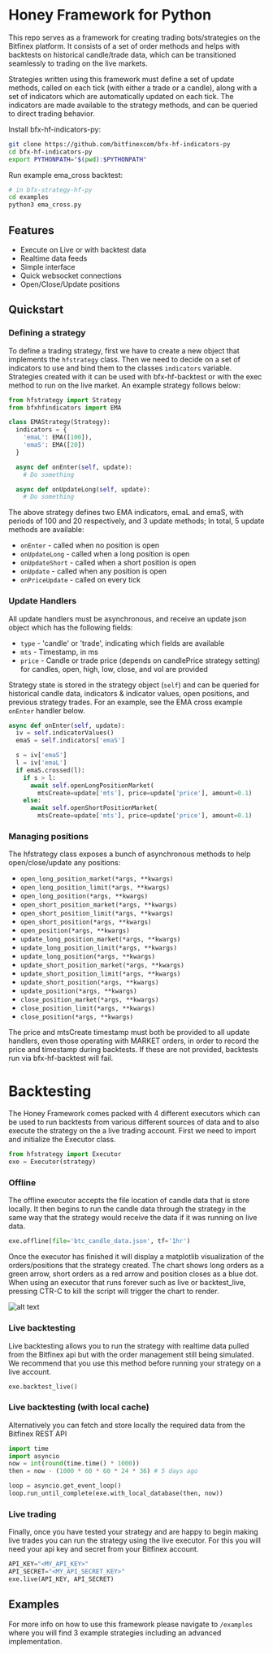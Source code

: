 # Honey Framework for Python
This repo serves as a framework for creating trading bots/strategies on the Bitfinex platform. It consists of a set of order methods and helps with backtests on historical candle/trade data, which can be transitioned seamlessly to trading on the live markets.

Strategies written using this framework must define a set of update methods, called on each tick (with either a trade or a candle), along with a set of indicators which are automatically updated on each tick. The indicators are made available to the strategy methods, and can be queried to direct trading behavior.


Install bfx-hf-indicators-py:
```sh
git clone https://github.com/bitfinexcom/bfx-hf-indicators-py
cd bfx-hf-indicators-py
export PYTHONPATH="$(pwd):$PYTHONPATH"
```

Run example ema_cross backtest:
```sh
# in bfx-strategy-hf-py
cd examples
python3 ema_cross.py
```

## Features
- Execute on Live or with backtest data
- Realtime data feeds
- Simple interface
- Quick websocket connections
- Open/Close/Update positions

## Quickstart

### Defining a strategy
To define a trading strategy, first we have to create a new object that implements the `hfstrategy` class. Then we need to decide on a set of indicators to use and bind them to the classes `indicators` variable. Strategies created with it can be used with bfx-hf-backtest or with the exec method to run on the live market. An example strategy follows below:
```python
from hfstrategy import Strategy
from bfxhfindicators import EMA

class EMAStrategy(Strategy):
  indicators = {
    'emaL': EMA([100]),
    'emaS': EMA([20])
  }

  async def onEnter(self, update):
    # Do something

  async def onUpdateLong(self, update):
    # Do something
```
The above strategy defines two EMA indicators, emaL and emaS, with periods of 100 and 20 respectively, and 3 update methods; In total, 5 update methods are available:

- `onEnter` - called when no position is open
- `onUpdateLong` - called when a long position is open
- `onUpdateShort` - called when a short position is open
- `onUpdate` - called when any position is open
- `onPriceUpdate` - called on every tick

### Update Handlers

All update handlers must be asynchronous, and receive an update json object which has the following fields:

- `type` - 'candle' or 'trade', indicating which fields are available
- `mts` - Timestamp, in ms
- `price` - Candle or trade price (depends on candlePrice strategy setting)
for candles, open, high, low, close, and vol are provided

Strategy state is stored in the strategy object (`self`) and can be queried for historical candle data, indicators & indicator values, open positions, and previous strategy trades. For an example, see the EMA cross example `onEnter` handler below.

```python
async def onEnter(self, update):
  iv = self.indicatorValues()
  emaS = self.indicators['emaS']

  s = iv['emaS']
  l = iv['emaL']
  if emaS.crossed(l):
    if s > l:
      await self.openLongPositionMarket(
        mtsCreate=update['mts'], price=update['price'], amount=0.1)
    else:
      await self.openShortPositionMarket(
        mtsCreate=update['mts'], price=update['price'], amount=0.1)

```

### Managing positions

The hfstrategy class exposes a bunch of asynchronous methods to help open/close/update any positions:

- `open_long_position_market(*args, **kwargs)`
- `open_long_position_limit(*args, **kwargs)`
- `open_long_position(*args, **kwargs)`
- `open_short_position_market(*args, **kwargs)`
- `open_short_position_limit(*args, **kwargs)`
- `open_short_position(*args, **kwargs)`
- `open_position(*args, **kwargs)`
- `update_long_position_market(*args, **kwargs)`
- `update_long_position_limit(*args, **kwargs)`
- `update_long_position(*args, **kwargs)`
- `update_short_position_market(*args, **kwargs)`
- `update_short_position_limit(*args, **kwargs)`
- `update_short_position(*args, **kwargs)`
- `update_position(*args, **kwargs)`
- `close_position_market(*args, **kwargs)`
- `close_position_limit(*args, **kwargs)`
- `close_position(*args, **kwargs)`

The price and mtsCreate timestamp must both be provided to all update handlers, even those operating with MARKET orders, in order to record the price and timestamp during backtests. If these are not provided, backtests run via bfx-hf-backtest will fail.

# Backtesting

The Honey Framework comes packed with 4 different executors which can be used to run backtests from various different sources of data and to also execute the strategy on the a live trading account. First we need to import and initialize the Executor class.

```python
from hfstrategy import Executor
exe = Executor(strategy)
```

### Offline

The offline executor accepts the file location of candle data that is store locally. It then begins to run the candle data through the strategy in the same way that the strategy would receive the data if it was running on live data.

```python
exe.offline(file='btc_candle_data.json', tf='1hr')
```

Once the executor has finished it will display a matplotlib visualization of the orders/positions that the strategy created. The chart shows long orders as a green arrow, short orders as a red arrow and position closes as a blue dot. When using an executor that runs forever such as live or backtest_live, pressing CTR-C to kill the script will trigger the chart to render.

![alt text](https://i.ibb.co/47jL0xL/chart-pic.png "Back-testing chart example")

### Live backtesting

Live backtesting allows you to run the strategy with realtime data pulled from the Bitfinex api but with the order management still being simulated. We recommend that you use this method before running your strategy on a live account.

```python
exe.backtest_live()
```

### Live backtesting (with local cache)

Alternatively you can fetch and store locally the required data from the Bitfinex REST API

```python
import time
import asyncio
now = int(round(time.time() * 1000))
then = now - (1000 * 60 * 60 * 24 * 36) # 5 days ago

loop = asyncio.get_event_loop()
loop.run_until_complete(exe.with_local_database(then, now))
```

### Live trading

Finally, once you have tested your strategy and are happy to begin making live trades you can run the strategy using the live executor. For this you will need your api key and secret from your Bitfinex account.

```python
API_KEY="<MY_API_KEY>"
API_SECRET="<MY_API_SECRET_KEY>"
exe.live(API_KEY, API_SECRET)
```

## Examples

For more info on how to use this framework please navigate to `/examples` where you will find 3 example strategies including an advanced implementation.
